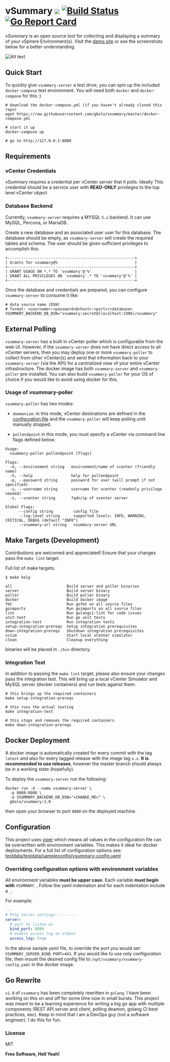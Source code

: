 vSummary [![](https://images.microbadger.com/badges/image/gbolo/vsummary.svg)](http://microbadger.com/images/gbolo/vsummary "Image Badge") [![Build Status](https://travis-ci.org/gbolo/vsummary.svg?branch=master)](https://travis-ci.org/gbolo/vsummary) [![Go Report Card](https://goreportcard.com/badge/github.com/gbolo/vsummary)](https://goreportcard.com/report/github.com/gbolo/vsummary)
================

vSummary is an open source tool for collecting and displaying a summary of your vSphere Environment(s). Visit the [demo site](https://vsummary.linuxctl.com/) or see the screenshots below for a better understanding.

![Alt text](https://raw.githubusercontent.com/gbolo/vSummary/php/screenshots/screenshot_1.png "Screenshot 1")

## Quick Start
To quickly give `vsummary-server` a test drive, you can spin up the included
`docker-compose` test environment.
You will need both `docker` and `docker-compose` for this :)

```
# download the docker-compose.yml (if you haven't already cloned this repo)
wget https://raw.githubusercontent.com/gbolo/vsummary/master/docker-compose.yml

# start it up
docker-compose up

# go to http://127.0.0.1:8080
```

## Requirements

### vCenter Credentials
vSummary requires a credential per vCenter server that it polls.
Ideally This credential should be a service user with **READ-ONLY** privileges to the top level vCenter object

### Database Backend
Currently, `vsummary-server` requires a MYSQL `5.x` backend. It can use MySQL, Percona, or MariaDB.

Create a new database and an associated user user for this database.
The database should be empty, as `vsummary-server` will create the required tables and schema.
The user should be given sufficient privileges to accomplish this:
```
+--------------------------------------------------------+
| Grants for vsummary@%                                  |
+--------------------------------------------------------+
| GRANT USAGE ON *.* TO 'vsummary'@'%'                   |
| GRANT ALL PRIVILEGES ON `vsummary`.* TO 'vsummary'@'%' |
+--------------------------------------------------------+
```

Once the database and credentials are prepared,
you can configure `vsummary-server` to consume it like:
```
# data source name (DSN)
# format: <username>:<password>@<host>:<port>/<database>
VSUMMARY_BACKEND_DB_DSN="vsummary:secret@(localhost:3306)/vsummary"
```

## External Polling
`vsummary-server` has a built in vCenter poller which is configurable from the web UI. However, if the `vsummary-server` does not have direct access to all vCenter servers, then you may deploy one or more `vsummary-poller` to collect from other vCenter(s) and send that information back to your `vsummary-server` (via the API) for a centralized view of your entire vCenter infrastructure. The docker image has both `vsummary-server` and `vsummary-poller` pre-installed. You can also build `vsummary-poller` for your OS of choice if you would like to avoid using docker for this.

### Usage of vsummary-poller
`vsummary-poller` has two modes:

- `deamonize`: in this mode, vCenter destinations are defined in the [configuration file](https://github.com/gbolo/vsummary/blob/master/testdata/sampleconfig/vsummary-poller.yaml) and the `vsummary-poller` will keep polling until manually stopped.

- `pollendpoint` in this mode, you must specify a vCenter via command line flags defined below:

```
Usage:
  vsummary-poller pollendpoint [flags]

Flags:
  -e, --environment string   environment/name of vcenter (friendly name)
  -h, --help                 help for pollendpoint
  -p, --password string      password for user (will prompt if not specified)
  -u, --username string      username for vcenter (readonly privilege needed)
  -s, --vcenter string       fqdn/ip of vcenter server

Global Flags:
      --config string         config file
      --log-level string      supported levels: INFO, WARNING, CRITICAL, DEBUG (default "INFO")
      --vsummary-url string   vsummary-server URL
```

## Make Targets (Development)
Contributions are welcomed and appreciated!
Ensure that your changes pass the `make lint` target.

Full list of make targets:
```
$ make help

all                        Build server and poller binaries
server                     Build server binary
poller                     Build poller binary
docker                     Build docker image
fmt                        Run gofmt on all source files
goimports                  Run goimports on all source files
lint                       Run golangci-lint for code issues
unit-test                  Run go unit tests
integration-test           Run integration tests
setup-integration-prereqs  Setup integration prerequisites
down-integration-prereqs   Shutdown integration prerequisites
vcsim                      Start local vCenter simulator
clean                      Cleanup everything
```

binaries will be placed in `./bin` directory.

### Integration Test
In addition to passing the `make lint` target, please also ensure your changes pass
the integration test. This will bring up a local vCenter Simulator and MySQL server
(docker containers) and run tests against them:

```
# this brings up the required containers
make setup-integration-prereqs

# this runs the actual testing
make integration-test

# this stops and removes the required containers
make down-integration-prereqs
```

## Docker Deployment
A docker image is automatically created for every commit with the tag `latest`
and also for every tagged release with the image tag `x.x`.
**It is recommended to use releases**,
however the master branch should always be in a working state (hopefully).

To deploy the `vsummary-server` run the following:
```
docker run -d --name vsummary-server \
  -p 8080:8080 \
  -e VSUMMARY_BACKEND_DB_DSN="<CHANGE_ME>" \
  gbolo/vsummary:1.0
```

then open your browser to port `8080` on the deployed machine.

## Configuration
This project uses [viper](https://github.com/spf13/viper) which means all values in the configuration file
can be overwritten with environment variables. This makes it ideal for
docker deployments. For a full list of configuration options see:
[testdata/testdata/sampleconfig/vsummary-config.yaml](https://github.com/gbolo/vsummary/blob/master/testdata/sampleconfig/vsummary-config.yaml)

### Overriding configuration options with environment variables
All environment variables **must be upper case.** Each variable **must begin with** `VSUMMARY_`.
Follow the yaml indentation and for each indentation include a `_`.

For example:
```yaml
---
# http server settings ---------
server:
  # port to listen on
  bind_port: 8080
  # enable access log on stdout
  access_log: true
```

In the above sample yaml file, to override the port you would set: `VSUMMARY_SERVER_BIND_PORT=443`.
If you would like to use only configuration file, then mount the desired config file to `/opt/vsummary/vsummary-config.yaml`
in the docker image.

## Go Rewrite

`v1.0` of `vsummary` has been completely rewritten in `golang`. I have been working on this on and off for some time now in small bursts.
This project was meant to be a learning experience for writing a big go app with multiple components (REST API server and client, polling deamon, golang CI best practices, exc). Keep in mind that I am a DevOps guy (not a software engineer). I do this for fun.

### License
MIT

**Free Software, Hell Yeah!**
